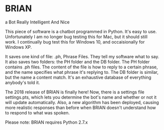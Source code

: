 # BRIAN
a Bot Really Intelligent And Nice

This piece of software is a chatbot programmed in Python. It's easy to use. Unfortunately I am no longer bug testing this for Mac, but it should still work. I continually bug test this for Windows 10, and occaisionally for Windows XP.

It saves one kind of file: .ph, Phrase Files. They tell my software what to say.
It also saves two folders: the PH folder and the DB folder. The PH folder contains .ph files. The content of the file is how to reply to a certain phrase, and the name specifies what phrase it's replying to. The DB folder is similar, but the name a content match. It's an exhaustive database of everything anybody's told it.

The 2018 release of BRIAN is finally here! Now, there is a settings file settings.pts, which lets you determine the bot's name and whether or not it will update automatically. Also, a new algorithm has been deployed, causing more realistic responses than before when BRIAN doesn't understand how to respond to what was spoken.

Please note: BRIAN requires Python 2.7.x
